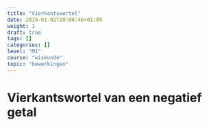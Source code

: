 ```yaml
---
title: "Vierkantswortel"
date: 2019-01-02T20:00:46+01:00
weight: 1
draft: true
tags: []
categories: []
level: "M1"
course: "wiskunde"
topic: "bewerkingen"
---
```


# Vierkantswortel van een negatief getal
